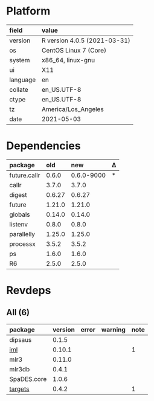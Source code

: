 # Platform

|field    |value                        |
|:--------|:----------------------------|
|version  |R version 4.0.5 (2021-03-31) |
|os       |CentOS Linux 7 (Core)        |
|system   |x86_64, linux-gnu            |
|ui       |X11                          |
|language |en                           |
|collate  |en_US.UTF-8                  |
|ctype    |en_US.UTF-8                  |
|tz       |America/Los_Angeles          |
|date     |2021-05-03                   |

# Dependencies

|package      |old    |new        |Δ  |
|:------------|:------|:----------|:--|
|future.callr |0.6.0  |0.6.0-9000 |*  |
|callr        |3.7.0  |3.7.0      |   |
|digest       |0.6.27 |0.6.27     |   |
|future       |1.21.0 |1.21.0     |   |
|globals      |0.14.0 |0.14.0     |   |
|listenv      |0.8.0  |0.8.0      |   |
|parallelly   |1.25.0 |1.25.0     |   |
|processx     |3.5.2  |3.5.2      |   |
|ps           |1.6.0  |1.6.0      |   |
|R6           |2.5.0  |2.5.0      |   |

# Revdeps

## All (6)

|package                        |version |error |warning |note |
|:------------------------------|:-------|:-----|:-------|:----|
|dipsaus                        |0.1.5   |      |        |     |
|[iml](problems.md#iml)         |0.10.1  |      |        |1    |
|mlr3                           |0.11.0  |      |        |     |
|mlr3db                         |0.4.1   |      |        |     |
|SpaDES.core                    |1.0.6   |      |        |     |
|[targets](problems.md#targets) |0.4.2   |      |        |1    |

